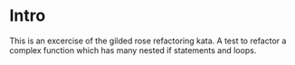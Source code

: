 # Intro

This is an excercise of the gilded rose refactoring kata. A test to refactor a complex function which has many nested if statements and loops.
